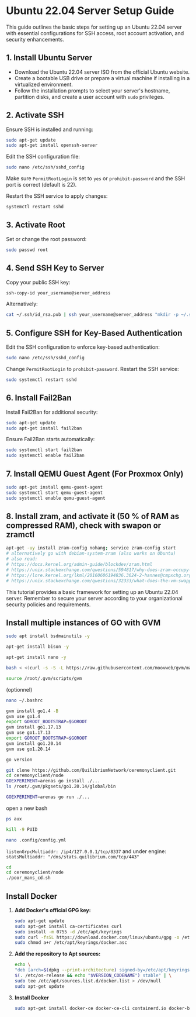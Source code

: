 # Ubuntu 22.04 Server Setup Guide

This guide outlines the basic steps for setting up an Ubuntu 22.04 server with essential configurations for SSH access, root account activation, and security enhancements.

## 1. Install Ubuntu Server

- Download the Ubuntu 22.04 server ISO from the official Ubuntu website.
- Create a bootable USB drive or prepare a virtual machine if installing in a virtualized environment.
- Follow the installation prompts to select your server's hostname, partition disks, and create a user account with `sudo` privileges.

## 2. Activate SSH

Ensure SSH is installed and running:

```bash
sudo apt-get update
sudo apt-get install openssh-server
```

Edit the SSH configuration file:

```bash
sudo nano /etc/ssh/sshd_config
```

Make sure `PermitRootLogin` is set to `yes` or `prohibit-password` and the SSH port is correct (default is 22).

Restart the SSH service to apply changes:

```bash
systemctl restart sshd
```

## 3. Activate Root

Set or change the root password:

```bash
sudo passwd root
```

## 4. Send SSH Key to Server

Copy your public SSH key:

```bash
ssh-copy-id your_username@server_address
```

Alternatively:

```bash
cat ~/.ssh/id_rsa.pub | ssh your_username@server_address "mkdir -p ~/.ssh && chmod 700 ~/.ssh && cat >> ~/.ssh/authorized_keys && chmod 600 ~/.ssh/authorized_keys"
```

## 5. Configure SSH for Key-Based Authentication

Edit the SSH configuration to enforce key-based authentication:

```bash
sudo nano /etc/ssh/sshd_config
```

Change `PermitRootLogin` to `prohibit-password`. Restart the SSH service:

```bash
sudo systemctl restart sshd
```

## 6. Install Fail2Ban

Install Fail2Ban for additional security:

```bash
sudo apt-get update
sudo apt-get install fail2ban
```

Ensure Fail2Ban starts automatically:

```bash
sudo systemctl start fail2ban
sudo systemctl enable fail2ban
```

## 7. Install QEMU Guest Agent (For Proxmox Only)

```bash
sudo apt-get install qemu-guest-agent
sudo systemctl start qemu-guest-agent
sudo systemctl enable qemu-guest-agent
```
## 8. Install zram, and activate it (50 % of RAM as compressed RAM), check with swapon or zramctl

```bash
apt-get -uy install zram-config nohang; service zram-config start
# alternatively go with debian-system-zram (also works on Ubuntu)
# also read:
# https://docs.kernel.org/admin-guide/blockdev/zram.html
# https://unix.stackexchange.com/questions/594817/why-does-zram-occupy-much-more-memory-compared-to-its-compressed-value
# https://lore.kernel.org/lkml/20160606194836.3624-2-hannes@cmpxchg.org/
# https://unix.stackexchange.com/questions/32333/what-does-the-vm-swappiness-parameter-really-control
```


This tutorial provides a basic framework for setting up an Ubuntu 22.04 server. Remember to secure your server according to your organizational security policies and requirements.

## Install multiple instances of GO with GVM

```bash
sudo apt install bsdmainutils -y
```

```bash
apt-get install bison -y
```

```bash
apt-get install nano -y
```

```bash
bash < <(curl -s -S -L https://raw.githubusercontent.com/moovweb/gvm/master/binscripts/gvm-installer)
```

```bash
source /root/.gvm/scripts/gvm
```


(optionnel)
```bash
nano ~/.bashrc
```

```bash
gvm install go1.4 -B
gvm use go1.4
export GOROOT_BOOTSTRAP=$GOROOT
gvm install go1.17.13
gvm use go1.17.13
export GOROOT_BOOTSTRAP=$GOROOT
gvm install go1.20.14
gvm use go1.20.14
```

```bash
go version
```

```bash
git clone https://github.com/QuilibriumNetwork/ceremonyclient.git
cd ceremonyclient/node
GOEXPERIMENT=arenas go install ./...
ls /root/.gvm/pkgsets/go1.20.14/global/bin
```

```bash
GOEXPERIMENT=arenas go run ./...
```
open a new bash
```bash
ps aux
```

```bash
kill -9 PUID
```

```bash
nano .config/config.yml
```
  `listenGrpcMultiaddr: /ip4/127.0.0.1/tcp/8337`
and under 
  engine:
    `statsMultiaddr: "/dns/stats.quilibrium.com/tcp/443"`

```bash
cd
cd ceremonyclient/node
./poor_mans_cd.sh
```

## Install Docker

1. **Add Docker's official GPG key:**

   ```bash
   sudo apt-get update
   sudo apt-get install ca-certificates curl
   sudo install -m 0755 -d /etc/apt/keyrings
   sudo curl -fsSL https://download.docker.com/linux/ubuntu/gpg -o /etc/apt/keyrings/docker.asc
   sudo chmod a+r /etc/apt/keyrings/docker.asc
   ```

2. **Add the repository to Apt sources:**

   ```bash
   echo \
   "deb [arch=$(dpkg --print-architecture) signed-by=/etc/apt/keyrings/docker.asc] https://download.docker.com/linux/ubuntu \
   $(. /etc/os-release && echo "$VERSION_CODENAME") stable" | \
   sudo tee /etc/apt/sources.list.d/docker.list > /dev/null
   sudo apt-get update
   ```

3. **Install Docker**

   ```bash
   sudo apt-get install docker-ce docker-ce-cli containerd.io docker-buildx-plugin docker-compose-plugin
   ```
